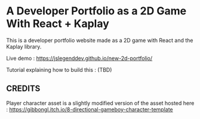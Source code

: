 # A Developer Portfolio as a 2D Game With React + Kaplay

This is a developer portfolio website made as a 2D game with React and the Kaplay library.

Live demo : https://jslegenddev.github.io/new-2d-portfolio/

Tutorial explaining how to build this : (TBD)



## CREDITS

Player character asset is a slightly modified version of the asset hosted here :  https://gibbongl.itch.io/8-directional-gameboy-character-template
